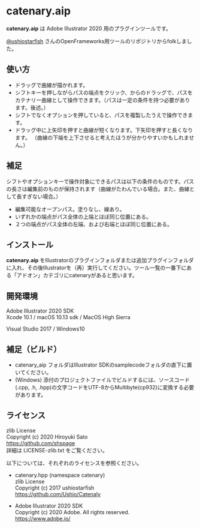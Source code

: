 # catenary.aip

__catenary.aip__ は Adobe Illustrator 2020 用のプラグインツールです。

[@ushiostarfish](https://github.com/Ushio) さんのOpenFrameworks用ツールのリポジトリからfolkしました。

## 使い方

* ドラッグで曲線が描かれます。
* シフトキーを押しながらパスの端点をクリック、からのドラッグで、パスをカテナリー曲線として操作できます。（パスは一定の条件を持つ必要があります。後述。）
* シフトでなくオプションを押していると、パスを複製したうえで操作できます。
* ドラッグ中に上矢印を押すと曲線が短くなります。下矢印を押すと長くなります。 （曲線の下端を上下させると考えたほうが分かりやすいかもしれません。）

## 補足

シフトやオプションキーで操作対象にできるパスは以下の条件のものです。パスの長さは編集前のものが保持されます（曲線がたわんでいる場合。また、曲線として長すぎない場合。）

* 編集可能なオープンパス。塗りなし、線あり。
* いずれかの端点がパス全体の上端とほぼ同じ位置にある。
* ２つの端点がパス全体の左端、および右端とほぼ同じ位置にある。

## インストール

__catenary.aip__ をIllustratorのプラグインフォルダまたは追加プラグインフォルダに入れ、その後Illustratorを（再）実行してください。ツール一覧の一番下にある「アドオン」カテゴリにcatenaryがあると思います。

## 開発環境

Adobe Illustrator 2020 SDK  
Xcode 10.1 / macOS 10.13 sdk / MacOS High Sierra

Visual Studio 2017 / Windows10

## 補足（ビルド）
<!-- ソースコードは https://github.com/shspage/catenary_aip にあります。ビルドする際は以下をご一読ください。-->
* catenary_aip フォルダはIllustrator SDKのsamplecodeフォルダの直下に置いてください。
* (Windows) 添付のプロジェクトファイルでビルドするには、ソースコード(.cpp, .h, .hpp)の文字コードをUTF-8からMultibyte(cp932)に変換する必要があります。

## ライセンス

zlib License  
Copyright (c) 2020 Hiroyuki Sato  
https://github.com/shspage  
詳細は LICENSE-zlib.txt をご覧ください。


以下については、それぞれのライセンスを参照ください。

* catenary.hpp (namespace catenary)  
zlib License  
Copyright (c) 2017 ushiostarfish  
https://github.com/Ushio/Catenaly

* Adobe Illustrator 2020 SDK  
Copyright (c) 2020 Adobe. All rights reserved.  
https://www.adobe.io/


